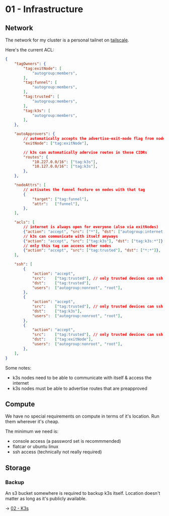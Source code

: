 # 01 - Infrastructure

## Network

The network for my cluster is a personal tailnet on [tailscale](https://tailscale.com). 

Here's the current ACL:

```json
{
	"tagOwners": {
		"tag:exitNode": [
			"autogroup:members",
		],
		"tag:funnel": [
			"autogroup:members",
		],
		"tag:trusted": [
			"autogroup:members",
		],
		"tag:k3s": [
			"autogroup:members",
		],
	},

	"autoApprovers": {
		// automatically accepts the advertise-exit-node flag from nodes taged like that
		"exitNode": ["tag:exitNode"],

		// k3s can automatically adervise routes in these CIDRs
		"routes": {
			"10.227.0.0/16": ["tag:k3s"],
			"10.127.0.0/16": ["tag:k3s"],
		},
	},

	"nodeAttrs": [
		// activates the funnel feature on nodes with that tag
		{
			"target": ["tag:funnel"],
			"attr":   ["funnel"],
		},
	],

	"acls": [
		// internet is always open for everyone (also via exitNodes)
		{"action": "accept", "src": ["*"], "dst": ["autogroup:internet:*"]},
		// k3s can communicate with itself anyways
		{"action": "accept", "src": ["tag:k3s"], "dst": ["tag:k3s:*"]},
		// only this tag can access other nodes
		{"action": "accept", "src": ["tag:trusted"], "dst": ["*:*"]},
	],

	"ssh": [
		{
			"action": "accept",
			"src":    ["tag:trusted"], // only trusted devices can ssh into other nodes
			"dst":    ["tag:trusted"],
			"users":  ["autogroup:nonroot", "root"],
		},
		{
			"action": "accept",
			"src":    ["tag:trusted"], // only trusted devices can ssh into other nodes
			"dst":    ["tag:k3s"],
			"users":  ["autogroup:nonroot", "root"],
		},
		{
			"action": "accept",
			"src":    ["tag:trusted"], // only trusted devices can ssh into other nodes
			"dst":    ["tag:exitNode"],
			"users":  ["autogroup:nonroot", "root"],
		},
	],
}
```

Some notes:
- k3s nodes need to be able to communicate with itself & access the internet
- k3s nodes must be able to advertise routes that are preapproved

## Compute

We have no special requirements on compute in terms of it's location. Run them wherever it's cheap. 

The minimum we need is:
- console access (a password set is recommmended)
- flatcar or ubuntu linux
- ssh access (technically not really required)


## Storage

### Backup

An s3 bucket somewhere is required to backup k3s itself. Location doesn't matter as long as it's publicly available.


-> [02 - K3s](./02_k3s.md)